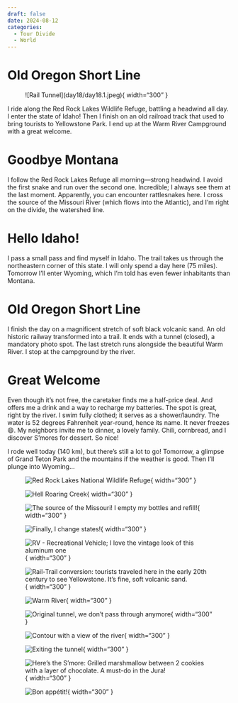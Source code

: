```yaml
---
draft: false 
date: 2024-08-12
categories:
  - Tour Divide
  - World
---
```


# Old Oregon Short Line

<figure markdown>
![Rail Tunnel](day18/day18.1.jpeg){ width=“300” }
</figure>

I ride along the Red Rock Lakes Wildlife Refuge, battling a headwind all day. I enter the state of Idaho! Then I finish on an old railroad track that used to bring tourists to Yellowstone Park. I end up at the Warm River Campground with a great welcome.

<!-- more -->

# Goodbye Montana

I follow the Red Rock Lakes Refuge all morning—strong headwind. I avoid the first snake and run over the second one. Incredible; I always see them at the last moment. Apparently, you can encounter rattlesnakes here. I cross the source of the Missouri River (which flows into the Atlantic), and I’m right on the divide, the watershed line.

# Hello Idaho!

I pass a small pass and find myself in Idaho. The trail takes us through the northeastern corner of this state. I will only spend a day here (75 miles). Tomorrow I’ll enter Wyoming, which I’m told has even fewer inhabitants than Montana.

# Old Oregon Short Line 

I finish the day on a magnificent stretch of soft black volcanic sand. An old historic railway transformed into a trail. It ends with a tunnel (closed), a mandatory photo spot. The last stretch runs alongside the beautiful Warm River. I stop at the campground by the river.

# Great Welcome

Even though it’s not free, the caretaker finds me a half-price deal. And offers me a drink and a way to recharge my batteries. The spot is great, right by the river. I swim fully clothed; it serves as a shower/laundry. The water is 52 degrees Fahrenheit year-round, hence its name. It never freezes 😄. My neighbors invite me to dinner, a lovely family. Chili, cornbread, and I discover S’mores for dessert. So nice!

I rode well today (140 km), but there’s still a lot to go! Tomorrow, a glimpse of Grand Teton Park and the mountains if the weather is good. Then I’ll plunge into Wyoming...

<figure markdown>

![Red Rock Lakes National Wildlife Refuge](day18/day18.2.jpeg){ width=“300” }

![Hell Roaring Creek](day18/day18.3.jpeg){ width=“300” }

![The source of the Missouri! I empty my bottles and refill!](day18/day18.4.jpeg){ width=“300” }

![Finally, I change states!](day18/day18.5.jpeg){ width=“300” }

![RV - Recreational Vehicle; I love the vintage look of this aluminum one](day18/day18.6.jpeg){ width=“300” }

![Rail-Trail conversion: tourists traveled here in the early 20th century to see Yellowstone. It’s fine, soft volcanic sand.](day18/day18.7.jpeg){ width=“300” }

![Warm River](day18/day18.8.jpeg){ width=“300” }

![Original tunnel, we don’t pass through anymore](day18/day18.9.jpeg){ width=“300” }

![Contour with a view of the river](day18/day18.10.jpeg){ width=“300” }

![Exiting the tunnel](day18/day18.11.jpeg){ width=“300” }

![Here’s the S’more: Grilled marshmallow between 2 cookies with a layer of chocolate. A must-do in the Jura!](day18/day18.12.jpeg){ width=“300” }

![Bon appétit!](day18/day18.13.jpeg){ width=“300” }

</figure>
